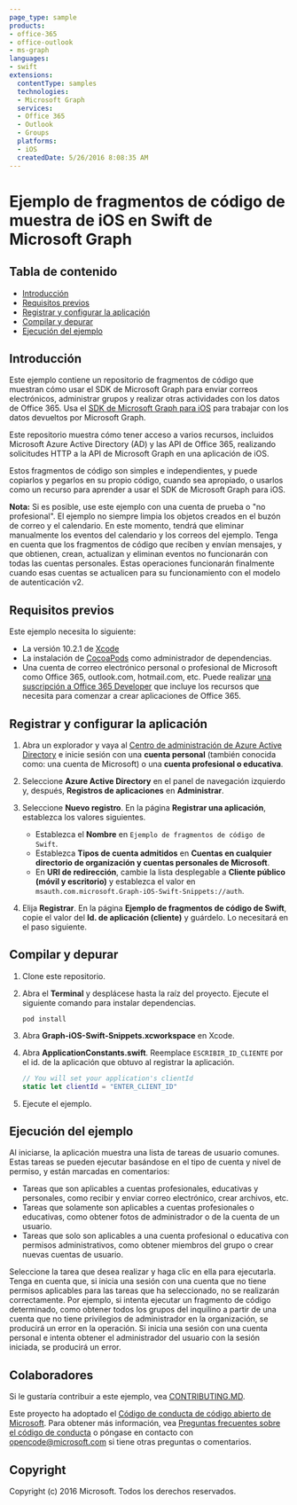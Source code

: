 ```yaml
---
page_type: sample
products:
- office-365
- office-outlook
- ms-graph
languages:
- swift
extensions:
  contentType: samples
  technologies:
  - Microsoft Graph
  services:
  - Office 365
  - Outlook
  - Groups
  platforms:
  - iOS
  createdDate: 5/26/2016 8:08:35 AM
---
```

# Ejemplo de fragmentos de código de muestra de iOS en Swift de Microsoft Graph

## Tabla de contenido

- [Introducción](#introduction)
- [Requisitos previos](#prerequisites)
- [Registrar y configurar la aplicación](#register-and-configure-the-app)
- [Compilar y depurar](#build-and-debug)
- [Ejecución del ejemplo](#running-the-sample)

## Introducción

Este ejemplo contiene un repositorio de fragmentos de código que muestran cómo usar el SDK de Microsoft Graph para enviar correos electrónicos, administrar grupos y realizar otras actividades con los datos de Office 365. Usa el [SDK de Microsoft Graph para iOS](https://github.com/microsoftgraph/msgraph-sdk-ios) para trabajar con los datos devueltos por Microsoft Graph.

Este repositorio muestra cómo tener acceso a varios recursos, incluidos Microsoft Azure Active Directory (AD) y las API de Office 365, realizando solicitudes HTTP a la API de Microsoft Graph en una aplicación de iOS.

Estos fragmentos de código son simples e independientes, y puede copiarlos y pegarlos en su propio código, cuando sea apropiado, o usarlos como un recurso para aprender a usar el SDK de Microsoft Graph para iOS.

**Nota:** Si es posible, use este ejemplo con una cuenta de prueba o "no profesional". El ejemplo no siempre limpia los objetos creados en el buzón de correo y el calendario. En este momento, tendrá que eliminar manualmente los eventos del calendario y los correos del ejemplo. Tenga en cuenta que los fragmentos de código que reciben y envían mensajes, y que obtienen, crean, actualizan y eliminan eventos no funcionarán con todas las cuentas personales. Estas operaciones funcionarán finalmente cuando esas cuentas se actualicen para su funcionamiento con el modelo de autenticación v2.

## Requisitos previos

Este ejemplo necesita lo siguiente:

- La versión 10.2.1 de [Xcode](https://developer.apple.com/xcode/downloads/)
- La instalación de [CocoaPods](https://guides.cocoapods.org/using/using-cocoapods.html) como administrador de dependencias.
- Una cuenta de correo electrónico personal o profesional de Microsoft como Office 365, outlook.com, hotmail.com, etc. Puede realizar [una suscripción a Office 365 Developer](https://aka.ms/devprogramsignup) que incluye los recursos que necesita para comenzar a crear aplicaciones de Office 365.

## Registrar y configurar la aplicación

1. Abra un explorador y vaya al [Centro de administración de Azure Active Directory](https://aad.portal.azure.com) e inicie sesión con una **cuenta personal** (también conocida como: una cuenta de Microsoft) o una **cuenta profesional o educativa**.

1. Seleccione **Azure Active Directory** en el panel de navegación izquierdo y, después, **Registros de aplicaciones** en **Administrar**.

1. Seleccione **Nuevo registro**. En la página **Registrar una aplicación**, establezca los valores siguientes.

    - Establezca el **Nombre** en `Ejemplo de fragmentos de código de Swift`.
    - Establezca **Tipos de cuenta admitidos** en **Cuentas en cualquier directorio de organización y cuentas personales de Microsoft**.
    - En **URI de redirección**, cambie la lista desplegable a **Cliente público (móvil y escritorio)** y establezca el valor en `msauth.com.microsoft.Graph-iOS-Swift-Snippets://auth`.

1. Elija **Registrar**. En la página **Ejemplo de fragmentos de código de Swift**, copie el valor del **Id. de aplicación (cliente)** y guárdelo. Lo necesitará en el paso siguiente.

## Compilar y depurar

1. Clone este repositorio.

1. Abra el **Terminal** y desplácese hasta la raíz del proyecto. Ejecute el siguiente comando para instalar dependencias.

    ```Shell
    pod install
    ```

1. Abra **Graph-iOS-Swift-Snippets.xcworkspace** en Xcode.

1. Abra **ApplicationConstants.swift**. Reemplace `ESCRIBIR_ID_CLIENTE` por el id. de la aplicación que obtuvo al registrar la aplicación.

    ```swift
    // You will set your application's clientId
    static let clientId = "ENTER_CLIENT_ID"
    ```

1. Ejecute el ejemplo.

## Ejecución del ejemplo

Al iniciarse, la aplicación muestra una lista de tareas de usuario comunes. Estas tareas se pueden ejecutar basándose en el tipo de cuenta y nivel de permiso, y están marcadas en comentarios:

- Tareas que son aplicables a cuentas profesionales, educativas y personales, como recibir y enviar correo electrónico, crear archivos, etc.
- Tareas que solamente son aplicables a cuentas profesionales o educativas, como obtener fotos de administrador o de la cuenta de un usuario.
- Tareas que solo son aplicables a una cuenta profesional o educativa con permisos administrativos, como obtener miembros del grupo o crear nuevas cuentas de usuario.

Seleccione la tarea que desea realizar y haga clic en ella para ejecutarla. Tenga en cuenta que, si inicia una sesión con una cuenta que no tiene permisos aplicables para las tareas que ha seleccionado, no se realizarán correctamente. Por ejemplo, si intenta ejecutar un fragmento de código determinado, como obtener todos los grupos del inquilino a partir de una cuenta que no tiene privilegios de administrador en la organización, se producirá un error en la operación. Si inicia una sesión con una cuenta personal e intenta obtener el administrador del usuario con la sesión iniciada, se producirá un error.

## Colaboradores

Si le gustaría contribuir a este ejemplo, vea [CONTRIBUTING.MD](/CONTRIBUTING.md).

Este proyecto ha adoptado el [Código de conducta de código abierto de Microsoft](https://opensource.microsoft.com/codeofconduct/). Para obtener más información, vea [Preguntas frecuentes sobre el código de conducta](https://opensource.microsoft.com/codeofconduct/faq/) o póngase en contacto con [opencode@microsoft.com](mailto:opencode@microsoft.com) si tiene otras preguntas o comentarios.

## Copyright

Copyright (c) 2016 Microsoft. Todos los derechos reservados.
